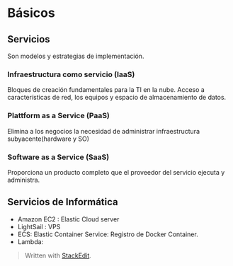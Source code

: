 # Básicos

## Servicios
Son modelos y estrategias de implementación.

### Infraestructura como servicio (IaaS)
Bloques de creación fundamentales para la TI en la nube.
Acceso a características de red, los equipos y espacio de almacenamiento de datos. 

### Plattform as a Service (PaaS)
Elimina a los negocios la necesidad de administrar infraestructura subyacente(hardware y SO) 

### Software as a Service (SaaS)
Proporciona un producto completo que el proveedor del servicio ejecuta y administra.


## Servicios de Informática

- Amazon EC2 : Elastic Cloud server
- LightSail : VPS 
- ECS: Elastic Container Service: Registro de Docker Container. 
- Lambda: 





> Written with [StackEdit](https://stackedit.io/).
<!--stackedit_data:
eyJoaXN0b3J5IjpbOTk4Mzg5OTQ5LC0xMDMxNjg4MDQ5LC0xMT
E3OTk4NzQ1LDE3MTUwMDk2NDUsMTQ5NjcyODA4MV19
-->